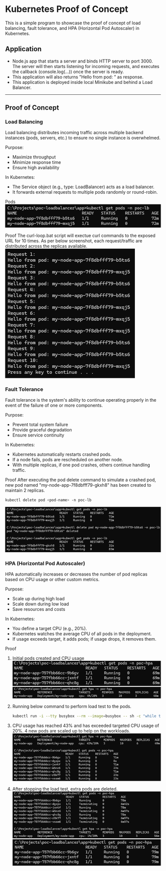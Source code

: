# Kubernetes Proof of Concept

This is a simple program to showcase the proof of concept of load balancing, fault tolerance, and HPA (Horizontal Pod Autoscaler) in Kubernetes.

## Application

- Node.js app that starts a server and binds HTTP server to port 3000. The server will then starts listening for incoming requests, and executes the callback (console.log(...)) once the server is ready.
- This application will also returns "Hello from pod: <pod-name>" as response.
- This application is deployed inside local Minikube and behind a Load Balancer.

---
## Proof of Concept
### Load Balancing

Load balancing distributes incoming traffic across multiple backend instances (pods, servers, etc.) to ensure no single instance is overwhelmed.

Purpose:
- Maximize throughput
- Minimize response time
- Ensure high availability

In Kubernetes:
- The Service object (e.g., type: LoadBalancer) acts as a load balancer.
- It forwards external requests to multiple pods randomly or round-robin.

Pods
![alt text](./resources/img/pods-poc-lb.png)

Proof
The curl-loop.bat script will exectue curl commands to the exposed URL for 10 times. As per below screenshot, each request/traffic are distributed across the replicas available.
![alt text](./resources/img/lb.png)

### Fault Tolerance

Fault tolerance is the system's ability to continue operating properly in the event of the failure of one or more components.

Purpose:
- Prevent total system failure
- Provide graceful degradation
- Ensure service continuity

In Kubernetes:
- Kubernetes automatically restarts crashed pods.
- If a node fails, pods are rescheduled on another node.
- With multiple replicas, if one pod crashes, others continue handling traffic.

Proof
After executing the pod delete command to simulate a crashed pod, new pod named "my-node-app-7f8dbfff79-gkxh8" has been created to maintain 2 replicas.
   ```bash
   kubectl delete pod <pod-name> -n poc-lb 
   ```
![alt text](./resources/img/ft.png)

### HPA (Horizontal Pod Autoscaler)
HPA automatically increases or decreases the number of pod replicas based on CPU usage or other custom metrics.

Purpose:
- Scale up during high load
- Scale down during low load
- Save resources and costs

In Kubernetes:
- You define a target CPU (e.g., 20%).
- Kubernetes watches the average CPU of all pods in the deployment.
- If usage exceeds target, it adds pods; if usage drops, it removes them.

Proof
1. Initial pods created and CPU usage
![alt text](./resources/img/init-pods.png)
![alt text](./resources/img/init-cpu-usage.png)

2. Running below command to perform load test to the pods.
    ```bash
    kubectl run -i --tty busybox --rm --image=busybox -- sh -c "while true; do wget -q -O- http://my-node-service.poc-hpa.svc.cluster.local:81; done"
    ```

3. CPU usage has reached 43% and has exceeded targeted CPU usage of 20%. 4 new pods are scaled up to help on the workloads.
![alt text](./resources/img/hpa.png)

4. After stopping the load test, extra pods are deleted.
![alt text](./resources/img/hpa2.png)
![alt text](./resources/img/hpa3.png)